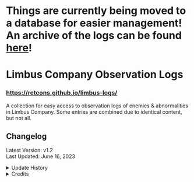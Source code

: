 
# Things are currently being moved to a database for easier management! An archive of the logs can be found [here](https://web.archive.org/web/20230617022759/https://retcons.github.io/limbus-logs/)!
# Limbus Company Observation Logs

### https://retcons.github.io/limbus-logs/
A collection for easy access to observation logs of enemies & abnormalities in Limbus Company. Some entries are combined due to identical content, but not all.

## Changelog

Latest Version: v1.2<br>
Last Updated: June 16, 2023

<details>
<summary>Update History</summary>


- v.1.2
  - Added Log Writer Filter
  - Added Placeholder text
- v.1.1
  - Logs now display who wrote the observation log
    - Additional comments from other sinners are color-coded.
    - Referenced [namu.wiki](https://namu.wiki/w/Limbus%20Company) when discerning who's writing.
  - Added Spiced-Up Papa Bongy (I FORGOT. I'M SORRY PAPA BONGY.)
- v.1.0
  - Page created (Heart Emoji.)

</details>

<details>
<summary>Credits</summary>


- Project Moon

- jQuery

- Isotope

- Masonry
</details>
